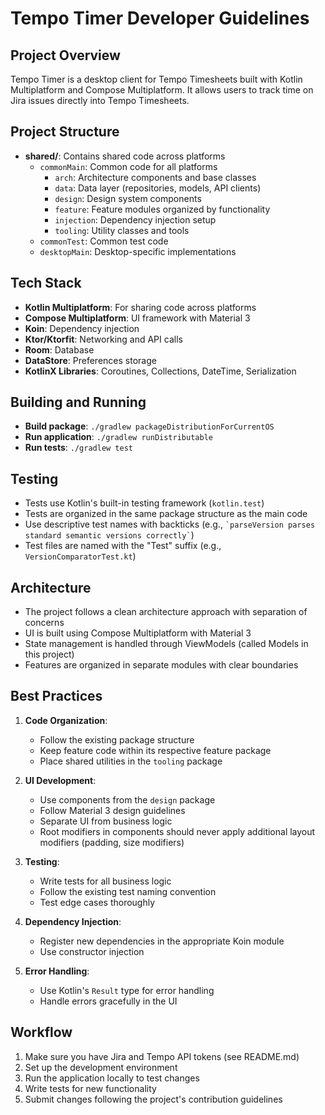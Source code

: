 # Tempo Timer Developer Guidelines

## Project Overview
Tempo Timer is a desktop client for Tempo Timesheets built with Kotlin Multiplatform and Compose Multiplatform. It allows users to track time on Jira issues directly into Tempo Timesheets.

## Project Structure
- **shared/**: Contains shared code across platforms
  - `commonMain`: Common code for all platforms
    - `arch`: Architecture components and base classes
    - `data`: Data layer (repositories, models, API clients)
    - `design`: Design system components
    - `feature`: Feature modules organized by functionality
    - `injection`: Dependency injection setup
    - `tooling`: Utility classes and tools
  - `commonTest`: Common test code
  - `desktopMain`: Desktop-specific implementations

## Tech Stack
- **Kotlin Multiplatform**: For sharing code across platforms
- **Compose Multiplatform**: UI framework with Material 3
- **Koin**: Dependency injection
- **Ktor/Ktorfit**: Networking and API calls
- **Room**: Database
- **DataStore**: Preferences storage
- **KotlinX Libraries**: Coroutines, Collections, DateTime, Serialization

## Building and Running
- **Build package**: `./gradlew packageDistributionForCurrentOS`
- **Run application**: `./gradlew runDistributable`
- **Run tests**: `./gradlew test`

## Testing
- Tests use Kotlin's built-in testing framework (`kotlin.test`)
- Tests are organized in the same package structure as the main code
- Use descriptive test names with backticks (e.g., `` `parseVersion parses standard semantic versions correctly` ``)
- Test files are named with the "Test" suffix (e.g., `VersionComparatorTest.kt`)

## Architecture
- The project follows a clean architecture approach with separation of concerns
- UI is built using Compose Multiplatform with Material 3
- State management is handled through ViewModels (called Models in this project)
- Features are organized in separate modules with clear boundaries

## Best Practices
1. **Code Organization**:
   - Follow the existing package structure
   - Keep feature code within its respective feature package
   - Place shared utilities in the `tooling` package

2. **UI Development**:
   - Use components from the `design` package
   - Follow Material 3 design guidelines
   - Separate UI from business logic
   - Root modifiers in components should never apply additional layout modifiers (padding, size modifiers)

3. **Testing**:
   - Write tests for all business logic
   - Follow the existing test naming convention
   - Test edge cases thoroughly

4. **Dependency Injection**:
   - Register new dependencies in the appropriate Koin module
   - Use constructor injection

5. **Error Handling**:
   - Use Kotlin's `Result` type for error handling
   - Handle errors gracefully in the UI

## Workflow
1. Make sure you have Jira and Tempo API tokens (see README.md)
2. Set up the development environment
3. Run the application locally to test changes
4. Write tests for new functionality
5. Submit changes following the project's contribution guidelines
